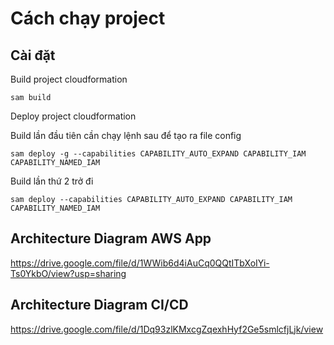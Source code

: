 # Cách chạy project

## Cài đặt

Build project cloudformation

```
sam build
```

Deploy project cloudformation

Build lần đầu tiên cần chạy lệnh sau để tạo ra file config

```
sam deploy -g --capabilities CAPABILITY_AUTO_EXPAND CAPABILITY_IAM CAPABILITY_NAMED_IAM
```

Build lần thứ 2 trở đi

```
sam deploy --capabilities CAPABILITY_AUTO_EXPAND CAPABILITY_IAM CAPABILITY_NAMED_IAM
```

## Architecture Diagram AWS App

https://drive.google.com/file/d/1WWib6d4iAuCq0QQtITbXoIYi-Ts0YkbO/view?usp=sharing

## Architecture Diagram CI/CD

https://drive.google.com/file/d/1Dq93zlKMxcgZqexhHyf2Ge5smlcfjLjk/view
